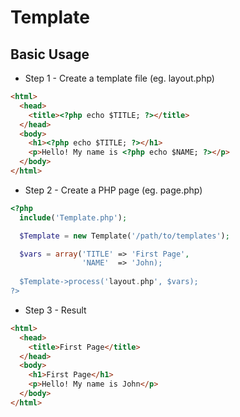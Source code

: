 Template
========

Basic Usage
-----------

* Step 1 - Create a template file (eg. layout.php)

```html
<html>
  <head>
    <title><?php echo $TITLE; ?></title>
  </head>
  <body>
    <h1><?php echo $TITLE; ?></h1>
    <p>Hello! My name is <?php echo $NAME; ?></p>
  </body>
</html>
```

* Step 2 - Create a PHP page (eg. page.php)

```php
<?php
  include('Template.php');

  $Template = new Template('/path/to/templates');

  $vars = array('TITLE' => 'First Page',
                'NAME'  => 'John);
              
  $Template->process('layout.php', $vars);
?>
```

* Step 3 - Result

```html
<html>
  <head>
    <title>First Page</title>
  </head>
  <body>
    <h1>First Page</h1>
    <p>Hello! My name is John</p>
  </body>
</html>
```
